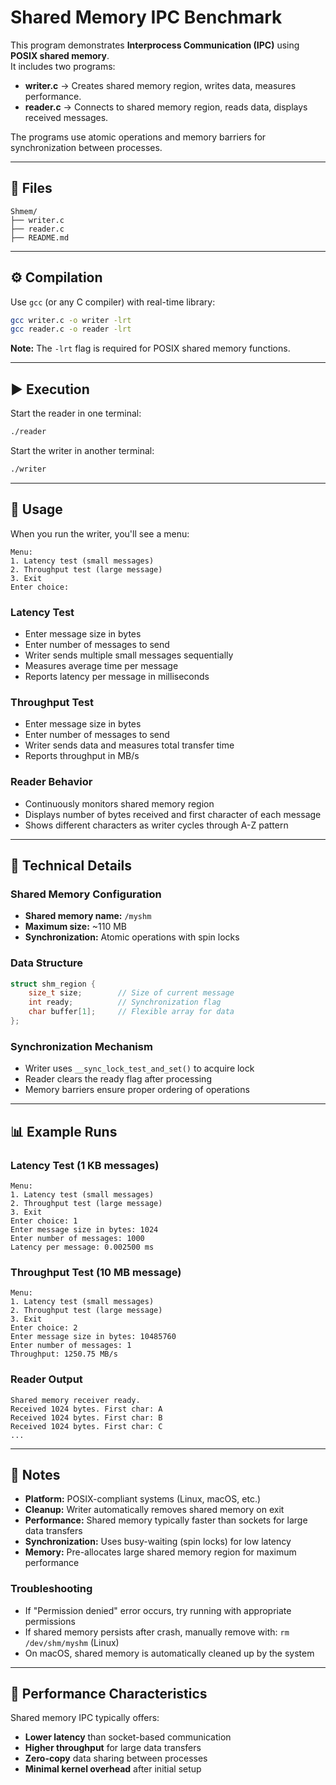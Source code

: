 # Shared Memory IPC Benchmark

This program demonstrates **Interprocess Communication (IPC)** using **POSIX shared memory**.  
It includes two programs:

- **writer.c** → Creates shared memory region, writes data, measures performance.  
- **reader.c** → Connects to shared memory region, reads data, displays received messages.  

The programs use atomic operations and memory barriers for synchronization between processes.

---

## 📂 Files

```
Shmem/
├── writer.c
├── reader.c
├── README.md
```

---

## ⚙️ Compilation
Use `gcc` (or any C compiler) with real-time library:

```bash
gcc writer.c -o writer -lrt
gcc reader.c -o reader -lrt
```

**Note:** The `-lrt` flag is required for POSIX shared memory functions.

---

## ▶️ Execution

Start the reader in one terminal:

```bash
./reader
```

Start the writer in another terminal:

```bash
./writer
```

---

## 📝 Usage

When you run the writer, you'll see a menu:

```
Menu:
1. Latency test (small messages)
2. Throughput test (large message)
3. Exit
Enter choice:
```

### Latency Test

- Enter message size in bytes
- Enter number of messages to send
- Writer sends multiple small messages sequentially
- Measures average time per message
- Reports latency per message in milliseconds

### Throughput Test

- Enter message size in bytes  
- Enter number of messages to send
- Writer sends data and measures total transfer time
- Reports throughput in MB/s

### Reader Behavior

- Continuously monitors shared memory region
- Displays number of bytes received and first character of each message
- Shows different characters as writer cycles through A-Z pattern

---

## 🔧 Technical Details

### Shared Memory Configuration
- **Shared memory name:** `/myshm`
- **Maximum size:** ~110 MB
- **Synchronization:** Atomic operations with spin locks

### Data Structure
```c
struct shm_region {
    size_t size;        // Size of current message
    int ready;          // Synchronization flag
    char buffer[1];     // Flexible array for data
};
```

### Synchronization Mechanism
- Writer uses `__sync_lock_test_and_set()` to acquire lock
- Reader clears the ready flag after processing
- Memory barriers ensure proper ordering of operations

---

## 📊 Example Runs

### Latency Test (1 KB messages)
```
Menu:
1. Latency test (small messages)
2. Throughput test (large message)
3. Exit
Enter choice: 1
Enter message size in bytes: 1024
Enter number of messages: 1000
Latency per message: 0.002500 ms
```

### Throughput Test (10 MB message)
```
Menu:
1. Latency test (small messages)
2. Throughput test (large message)
3. Exit
Enter choice: 2
Enter message size in bytes: 10485760
Enter number of messages: 1
Throughput: 1250.75 MB/s
```

### Reader Output
```
Shared memory receiver ready.
Received 1024 bytes. First char: A
Received 1024 bytes. First char: B
Received 1024 bytes. First char: C
...
```

---

## 🔧 Notes

- **Platform:** POSIX-compliant systems (Linux, macOS, etc.)
- **Cleanup:** Writer automatically removes shared memory on exit
- **Performance:** Shared memory typically faster than sockets for large data transfers
- **Synchronization:** Uses busy-waiting (spin locks) for low latency
- **Memory:** Pre-allocates large shared memory region for maximum performance

### Troubleshooting
- If "Permission denied" error occurs, try running with appropriate permissions
- If shared memory persists after crash, manually remove with: `rm /dev/shm/myshm` (Linux)
- On macOS, shared memory is automatically cleaned up by the system

---

## 🚀 Performance Characteristics

Shared memory IPC typically offers:
- **Lower latency** than socket-based communication
- **Higher throughput** for large data transfers
- **Zero-copy** data sharing between processes
- **Minimal kernel overhead** after initial setup
